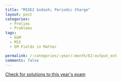 ```yaml
---
title: "M15E2 &ndash; Periodic Charge"
layout: post
categories:
  - Prelims
  - Problems
tags:
  - E&M
  - M15
  - EM Fields in Matter

permalink: /:categories/:year/:month/E2:output_ext
comments: false
---
```

<object data="2015M2E.pdf" type="application/pdf" width="100%" height="500"></object>
<div class="message"><a href='https://princetonprelim.com/prelim/35/'>Check for solutions to this year's exam</a></div>